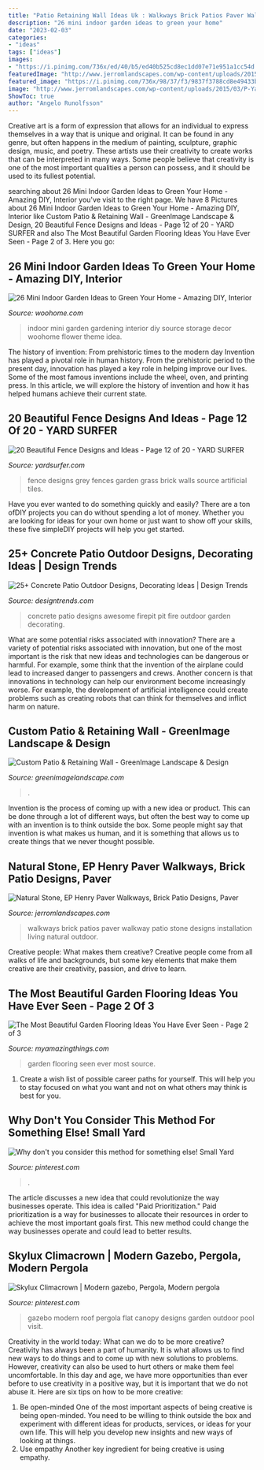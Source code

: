 ```yaml
---
title: "Patio Retaining Wall Ideas Uk : Walkways Brick Patios Paver Walkway Patio Stone Designs Installation Living Natural Outdoor"
description: "26 mini indoor garden ideas to green your home"
date: "2023-02-03"
categories:
- "ideas"
tags: ["ideas"]
images:
- "https://i.pinimg.com/736x/ed/40/b5/ed40b525cd8ec1dd07e71e951a1cc54d.jpg"
featuredImage: "http://www.jerromlandscapes.com/wp-content/uploads/2015/03/P-Yardley-PA-walkway-plantings-wall-1.jpg"
featured_image: "https://i.pinimg.com/736x/98/37/f3/9837f3788cd8e49433b24af6936de0fc.jpg"
image: "http://www.jerromlandscapes.com/wp-content/uploads/2015/03/P-Yardley-PA-walkway-plantings-wall-1.jpg"
ShowToc: true
author: "Angelo Runolfsson"
---
```



Creative art is a form of expression that allows for an individual to express themselves in a way that is unique and original. It can be found in any genre, but often happens in the medium of painting, sculpture, graphic design, music, and poetry. These artists use their creativity to create works that can be interpreted in many ways. Some people believe that creativity is one of the most important qualities a person can possess, and it should be used to its fullest potential.

	

		
searching about 26 Mini Indoor Garden Ideas to Green Your Home - Amazing DIY, Interior you've visit to the right page. We have 8 Pictures about 26 Mini Indoor Garden Ideas to Green Your Home - Amazing DIY, Interior like Custom Patio &amp; Retaining Wall - GreenImage Landscape &amp; Design, 20 Beautiful Fence Designs and Ideas - Page 12 of 20 - YARD SURFER and also The Most Beautiful Garden Flooring Ideas You Have Ever Seen - Page 2 of 3. Here you go:
		
    
## 26 Mini Indoor Garden Ideas To Green Your Home - Amazing DIY, Interior

<img loading=lazy src="http://www.woohome.com/wp-content/uploads/2014/03/Mini-Indoor-Gardening-12.jpg" onerror="this.onerror=null;this.src='https://tse1.mm.bing.net/th?id=OIP.zdIuWqJyKQDYOqc2L7_48QHaJO&amp;pid=15.1';" alt="26 Mini Indoor Garden Ideas to Green Your Home - Amazing DIY, Interior">

_Source: woohome.com_

>indoor mini garden gardening interior diy source storage decor woohome flower theme idea. 

	

The history of invention: From prehistoric times to the modern day
Invention has played a pivotal role in human history. From the prehistoric period to the present day, innovation has played a key role in helping improve our lives. Some of the most famous inventions include the wheel, oven, and printing press. In this article, we will explore the history of invention and how it has helped humans achieve their current state.

    
## 20 Beautiful Fence Designs And Ideas - Page 12 Of 20 - YARD SURFER

<img loading=lazy src="http://yardsurfer.com/wp-content/uploads/2017/01/Fence-Designs-and-Ideas-12.jpg" onerror="this.onerror=null;this.src='https://tse2.mm.bing.net/th?id=OIP.tL3XiDAy2V2AW6QBwtH5UQHaKh&amp;pid=15.1';" alt="20 Beautiful Fence Designs and Ideas - Page 12 of 20 - YARD SURFER">

_Source: yardsurfer.com_

>fence designs grey fences garden grass brick walls source artificial tiles. 

	

Have you ever wanted to do something quickly and easily? There are a ton ofDIY projects you can do without spending a lot of money. Whether you are looking for ideas for your own home or just want to show off your skills, these five simpleDIY projects will help you get started.

    
## 25+ Concrete Patio Outdoor Designs, Decorating Ideas | Design Trends

<img loading=lazy src="https://images.designtrends.com/wp-content/uploads/2016/03/05101639/Awesome-Concrete-Patio-with-Firepit.jpg" onerror="this.onerror=null;this.src='https://tse4.mm.bing.net/th?id=OIP.cpGaL2JwzjqCk9HDd4OM3AHaE8&amp;pid=15.1';" alt="25+ Concrete Patio Outdoor Designs, Decorating Ideas | Design Trends">

_Source: designtrends.com_

>concrete patio designs awesome firepit pit fire outdoor garden decorating. 

	

What are some potential risks associated with innovation?
There are a variety of potential risks associated with innovation, but one of the most important is the risk that new ideas and technologies can be dangerous or harmful. For example, some think that the invention of the airplane could lead to increased danger to passengers and crews. Another concern is that innovations in technology can help our environment become increasingly worse. For example, the development of artificial intelligence could create problems such as creating robots that can think for themselves and inflict harm on nature.

    
## Custom Patio &amp; Retaining Wall - GreenImage Landscape &amp; Design

<img loading=lazy src="https://greenimagelandscape.com/wp-content/uploads/2018/11/1-4-1030x687.jpg" onerror="this.onerror=null;this.src='https://tse1.mm.bing.net/th?id=OIP.1Q0ZicklZUAqpxOYXX_JdQHaE8&amp;pid=15.1';" alt="Custom Patio &amp; Retaining Wall - GreenImage Landscape &amp; Design">

_Source: greenimagelandscape.com_

>. 

	

Invention is the process of coming up with a new idea or product. This can be done through a lot of different ways, but often the best way to come up with an invention is to think outside the box. Some people might say that invention is what makes us human, and it is something that allows us to create things that we never thought possible.

    
## Natural Stone, EP Henry Paver Walkways, Brick Patio Designs, Paver

<img loading=lazy src="http://www.jerromlandscapes.com/wp-content/uploads/2015/03/P-Yardley-PA-walkway-plantings-wall-1.jpg" onerror="this.onerror=null;this.src='https://tse3.mm.bing.net/th?id=OIP.0TNTHG06nlgX0Vv2QF3G2gHaJ4&amp;pid=15.1';" alt="Natural Stone, EP Henry Paver Walkways, Brick Patio Designs, Paver">

_Source: jerromlandscapes.com_

>walkways brick patios paver walkway patio stone designs installation living natural outdoor. 

	

Creative people: What makes them creative?
Creative people come from all walks of life and backgrounds, but some key elements that make them creative are their creativity, passion, and drive to learn.

    
## The Most Beautiful Garden Flooring Ideas You Have Ever Seen - Page 2 Of 3

<img loading=lazy src="https://myamazingthings.com/wp-content/uploads/2017/03/garden-683x1024.jpg" onerror="this.onerror=null;this.src='https://tse3.mm.bing.net/th?id=OIP.42HCCsL64Bv21h25O__h3gHaLG&amp;pid=15.1';" alt="The Most Beautiful Garden Flooring Ideas You Have Ever Seen - Page 2 of 3">

_Source: myamazingthings.com_

>garden flooring seen ever most source. 

	

1. Create a wish list of possible career paths for yourself. This will help you to stay focused on what you want and not on what others may think is best for you. 

    
## Why Don&#039;t You Consider This Method For Something Else! Small Yard

<img loading=lazy src="https://i.pinimg.com/736x/98/37/f3/9837f3788cd8e49433b24af6936de0fc.jpg" onerror="this.onerror=null;this.src='https://tse4.mm.bing.net/th?id=OIP.SN7a_W09zSwfOOUel8Pu7QHaJ3&amp;pid=15.1';" alt="Why don&#039;t you consider this method for something else! Small Yard">

_Source: pinterest.com_

>. 

	

The article discusses a new idea that could revolutionize the way businesses operate. This idea is called "Paid Prioritization." Paid prioritization is a way for businesses to allocate their resources in order to achieve the most important goals first. This new method could change the way businesses operate and could lead to better results.

    
## Skylux Climacrown | Modern Gazebo, Pergola, Modern Pergola

<img loading=lazy src="https://i.pinimg.com/736x/ed/40/b5/ed40b525cd8ec1dd07e71e951a1cc54d.jpg" onerror="this.onerror=null;this.src='https://tse2.mm.bing.net/th?id=OIP.B4uNkN8qMPkliyjbEzrVYwHaHa&amp;pid=15.1';" alt="Skylux Climacrown | Modern gazebo, Pergola, Modern pergola">

_Source: pinterest.com_

>gazebo modern roof pergola flat canopy designs garden outdoor pool visit. 

	

Creativity in the world today: What can we do to be more creative?
Creativity has always been a part of humanity. It is what allows us to find new ways to do things and to come up with new solutions to problems. However, creativity can also be used to hurt others or make them feel uncomfortable. In this day and age, we have more opportunities than ever before to use creativity in a positive way, but it is important that we do not abuse it. Here are six tips on how to be more creative: 
1. Be open-minded
One of the most important aspects of being creative is being open-minded. You need to be willing to think outside the box and experiment with different ideas for products, services, or ideas for your own life. This will help you develop new insights and new ways of looking at things. 
2. Use empathy
Another key ingredient for being creative is using empathy.

